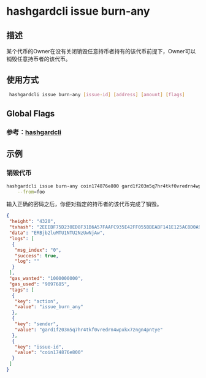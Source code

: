 # hashgardcli issue burn-any

## 描述
某个代币的Owner在没有关闭销毁任意持币者持有的该代币前提下，Owner可以销毁任意持币者的该代币。
## 使用方式
```bash
 hashgardcli issue burn-any [issue-id] [address] [amount] [flags]
```
## Global Flags

 ### 参考：[hashgardcli](../README.md)

## 示例

### 销毁代币
```bash
hashgardcli issue burn-any coin174876e800 gard1f203m5q7hr4tkf0vredrn4wpxkx7zngn4pntye 888 \
    --from=foo
```
输入正确的密码之后，你便对指定的持币者的该代币完成了销毁。
```json
{
 "height": "4320",
 "txhash": "2EEEBF75D230ED8F31B6A57FAAFC935E42FF055BBEABF141E125AC8D0A958D16",
 "data": "ERBjb2luMTU1NTU2NzUwNjAw",
 "logs": [
  {
   "msg_index": "0",
   "success": true,
   "log": ""
  }
 ],
 "gas_wanted": "1000000000",
 "gas_used": "9097685",
 "tags": [
  {
   "key": "action",
   "value": "issue_burn_any"
  },
  {
   "key": "sender",
   "value": "gard1f203m5q7hr4tkf0vredrn4wpxkx7zngn4pntye"
  },
  {
   "key": "issue-id",
   "value": "coin174876e800"
  }
 ]
}
```

